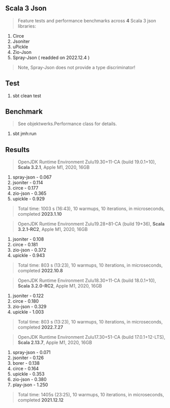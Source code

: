 Scala 3 Json
------------
>Feature tests and performance benchmarks across **4** Scala 3 json libraries:
1. Circe
2. Jsoniter
3. uPickle
4. Zio-Json
5. Spray-Json ( readded on 2022.12.4 )
>Note, Spray-Json does not provide a type discriminator!

Test
----
1. sbt clean test

Benchmark
---------
>See objektwerks.Performance class for details.
1. sbt jmh:run

Results
-------
>OpenJDK Runtime Environment Zulu19.30+11-CA (build 19.0.1+10), **Scala 3.2.1**, Apple M1, 2020, 16GB
1. spray-json - 0.067
2. jsoniter - 0.114
3. circe - 0.177
4. zio-json - 0.365
5. upickle - 0.929
>Total time: 1003 s (16:43), 10 warmups, 10 iterations, in microseconds, completed **2023.1.10**

>OpenJDK Runtime Environment Zulu19.28+81-CA (build 19+36), **Scala 3.2.1-RC2**, Apple M1, 2020, 16GB
1. jsoniter - 0.108
2. circe - 0.181
3. zio-json - 0.372
4. upickle - 0.943
>Total time: 803 s (13:23), 10 warmups, 10 iterations, in microseconds, completed **2022.10.8**

>OpenJDK Runtime Environment Zulu18.30+11-CA (build 18.0.1+10), **Scala 3.2.0-RC2**, Apple M1, 2020, 16GB
1. jsoniter - 0.122
2. circe - 0.180
3. zio-json - 0.329
4. upickle - 1.003
>Total time: 803 s (13:23), 10 warmups, 10 iterations, in microseconds, completed **2022.7.27**

>OpenJDK Runtime Environment Zulu17.30+51-CA (build 17.0.1+12-LTS), **Scala 2.13.7**, Apple M1, 2020, 16GB
1. spray-json - 0.071
2. jsoniter - 0.126
3. borer - 0.138
4. circe - 0.164
5. upickle - 0.353
6. zio-json - 0.380
7. play-json - 1.250
>Total time: 1405s (23:25), 10 warmups, 10 iterations, in microseconds, completed **2021.12.12**
